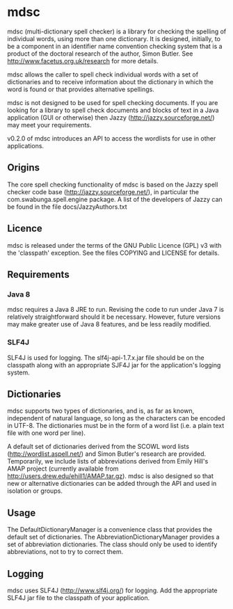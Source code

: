 # mdsc

mdsc (multi-dictionary spell checker) is a library for checking the spelling 
of individual words, using more than one dictionary. It is designed, 
initially, to be a component in an identifier name convention checking system 
that is a product of the doctoral research of the author, Simon Butler.
See http://www.facetus.org.uk/research for more details.

mdsc allows the caller to spell check individual words with a set of 
dictionaries and to receive information about the dictionary in which 
the word is found or that provides alternative spellings.

mdsc is not designed to be used for spell checking documents. If you are 
looking for a library to spell check documents and blocks of text in a 
Java application (GUI or otherwise) then Jazzy 
(http://jazzy.sourceforge.net/) may meet your requirements.

v0.2.0 of mdsc introduces an API to access the wordlists for use in
other applications. 

## Origins

The core spell checking functionality of mdsc is based on the Jazzy spell 
checker code base (http://jazzy.sourceforge.net/), in particular the 
com.swabunga.spell.engine package. A list of the developers of Jazzy can 
be found in the file docs/JazzyAuthors.txt

## Licence

mdsc is released under the terms of the GNU Public Licence (GPL) v3 with 
the 'classpath' exception. See the files COPYING and LICENSE for details.

## Requirements
### Java 8
mdsc requires a Java 8 JRE to run. Revising the code to run under Java 7 
is relatively straightforward should it be necessary. However, future 
versions may make greater use of Java 8 features, and be less readily 
modified.

### SLF4J
SLF4J is used for logging. The slf4j-api-1.7.x.jar file should be on the 
classpath along with an appropriate SJF4J jar for the application's 
logging system.
 

## Dictionaries

mdsc supports two types of dictionaries, and is, as far as known, 
independent of natural language, so long as the characters can be encoded 
in UTF-8. The dictionaries must be in the form of a word list (i.e. a 
plain text file with one word per line).

A default set of dictionaries derived from the SCOWL word lists
(http://wordlist.aspell.net/) and Simon Butler's research are provided. 
Temporarily, we include lists of abbreviations derived from Emily Hill's AMAP project
(currently available from http://users.drew.edu/ehill1/AMAP.tar.gz). 
mdsc is also designed so that new or alternative dictionaries can 
be added through the API and used in isolation or groups.

## Usage

The DefaultDictionaryManager is a convenience class that provides the 
default set of dictionaries. The AbbreviationDictionaryManager 
provides a set of abbreviation dictionaries. The class should only 
be used to identify abbreviations, not to try to correct them.

## Logging

mdsc uses SLF4J (http://www.slf4j.org/) for logging. Add the 
appropriate SLF4J jar file to the classpath of your application.

